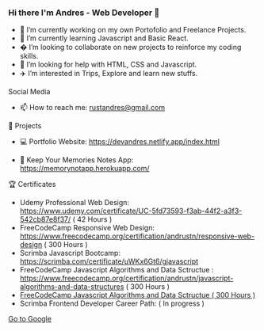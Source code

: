 ### Hi there I'm Andres - Web Developer 👋 ### 


- 🔭 I’m currently working on my own Portofolio and Freelance Projects.
- 📇 I’m currently learning Javascript and Basic React.
- � I’m looking to collaborate on new projects to reinforce my coding skills.
- 👾 I’m looking for help with HTML, CSS and Javascript.
- ✈️ I’m interested in Trips, Explore and learn new stuffs.

 Social Media

- 📫 How to reach me: rustandres@gmail.com

 💾 Projects

- 💻 Portfolio Website: https://devandres.netlify.app/index.html

- 📝 Keep Your Memories Notes App: https://memorynotapp.herokuapp.com/

🏆 Certificates

  - Udemy Professional Web Design: https://www.udemy.com/certificate/UC-5fd73593-f3ab-44f2-a3f3-542cb87e8f37/  ( 42 Hours )
  - FreeCodeCamp Responsive Web Design: https://www.freecodecamp.org/certification/andrustn/responsive-web-design ( 300 Hours )
  - Scrimba Javascript Bootcamp: https://scrimba.com/certificate/uWKx6Gt6/gjavascript
  - FreeCodeCamp Javascript Algorithms and Data Sctructue : https://www.freecodecamp.org/certification/andrustn/javascript-algorithms-and-data-structures ( 300 Hours )
  - <a href="https://www.freecodecamp.org/certification/andrustn/javascript-algorithms-and-data-structures" > FreeCodeCamp Javascript Algorithms and Data Sctructue <span> ( 300 Hours ) </span> </a>
  - Scrimba Frontend Developer Career Path: ( In progress )

<a href="www.google.com">Go to Google</a>
